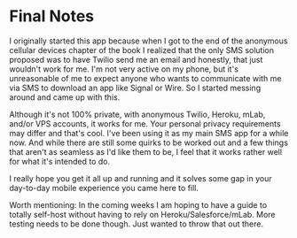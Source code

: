 # Final Notes

I originally started this app because when I got to the end of the anonymous cellular devices chapter of the book I realized that the only SMS solution proposed was to have Twilio send me an email and honestly, that just wouldn't work for me. I'm not very active on my phone, but it's unreasonable of me to expect anyone who wants to communicate with me via SMS to download an app like Signal or Wire. So I started messing around and came up with this. 

Although it's not 100% private, with anonymous Twilio, Heroku, mLab, and/or VPS accounts, it works for me. Your personal privacy requirements may differ and that's cool. I've been using it as my main SMS app for a while now. And while there are still some quirks to be worked out and a few things that aren't as seamless as I'd like them to be, I feel that it works rather well for what it's intended to do.

I really hope you get it all up and running and it solves some gap in your day-to-day mobile experience you came here to fill.

Worth mentioning: In the coming weeks I am hoping to have a guide to totally self-host without having to rely on Heroku/Salesforce/mLab. More testing needs to be done though. Just wanted to throw that out there.


